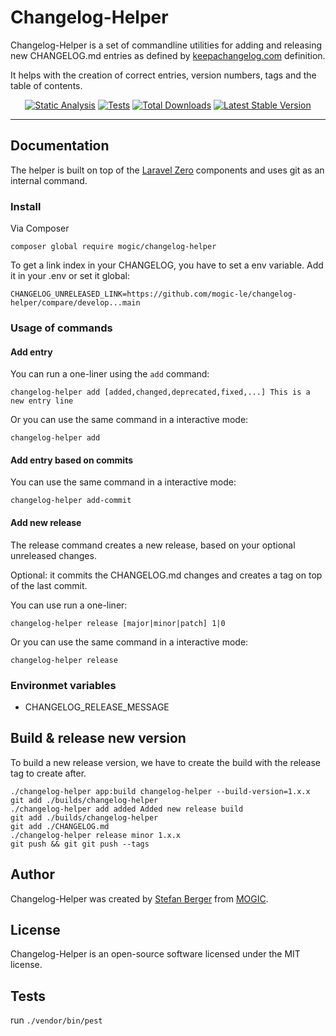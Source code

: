# Changelog-Helper

Changelog-Helper is a set of commandline utilities for adding and releasing new CHANGELOG.md entries as defined by [keepachangelog.com](https://keepachangelog.com) definition.

It helps with the creation of correct entries, version numbers, tags and the table of contents.

<p align="center">
  <a href="https://github.com/mogic-le/changelog-helper/actions/workflows/static.yml"><img src="https://github.com/mogic-le/changelog-helper/actions/workflows/static.yml/badge.svg" alt="Static Analysis" /></a>
  <a href="https://github.com/mogic-le/changelog-helper/actions/workflows/pest-tests.yml"><img src="https://github.com/mogic-le/changelog-helper/actions/workflows/pest-tests.yml/badge.svg" alt="Tests" /></a>
  <a href="https://packagist.org/packages/mogic/changelog-helper"><img src="https://img.shields.io/packagist/dt/mogic/changelog-helper.svg" alt="Total Downloads" /></a>
  <a href="https://packagist.org/packages/mogic/changelog-helper"><img src="https://img.shields.io/packagist/v/mogic/changelog-helper.svg?label=stable" alt="Latest Stable Version" /></a>
</p>

------

## Documentation

The helper is built on top of the [Laravel Zero](https://laravel-zero.com) components and uses git as an internal command.

### Install

Via Composer

    composer global require mogic/changelog-helper

To get a link index in your CHANGELOG, you have to set a env variable. Add it in your .env or set it global:

    CHANGELOG_UNRELEASED_LINK=https://github.com/mogic-le/changelog-helper/compare/develop...main

### Usage of commands

#### Add entry

You can run a one-liner using the `add` command:

    changelog-helper add [added,changed,deprecated,fixed,...] This is a new entry line

Or you can use the same command in a interactive mode:

    changelog-helper add

#### Add entry based on commits

You can use the same command in a interactive mode:

    changelog-helper add-commit

#### Add new release

The release command creates a new release, based on your optional unreleased changes.

Optional: it commits the CHANGELOG.md changes and creates a tag on top of the last commit.

You can use run a one-liner:

    changelog-helper release [major|minor|patch] 1|0

Or you can use the same command in a interactive mode:

    changelog-helper release

### Environmet variables

* CHANGELOG_RELEASE_MESSAGE

## Build & release new version

To build a new release version, we have to create the build with the release tag to create after.

    ./changelog-helper app:build changelog-helper --build-version=1.x.x
    git add ./builds/changelog-helper
    ./changelog-helper add added Added new release build
    git add ./builds/changelog-helper
    git add ./CHANGELOG.md
    ./changelog-helper release minor 1.x.x
    git push && git git push --tags

## Author

Changelog-Helper was created by [Stefan Berger](https://github.com/bergo) from [MOGIC](https://www.mogic.com).

## License

Changelog-Helper is an open-source software licensed under the MIT license.

## Tests

run `./vendor/bin/pest`
